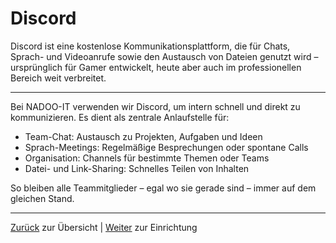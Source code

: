 # Discord

Discord ist eine kostenlose Kommunikationsplattform, die für Chats, Sprach- und Videoanrufe sowie den Austausch von Dateien genutzt wird – ursprünglich für Gamer entwickelt, heute aber auch im professionellen Bereich weit verbreitet.

---

Bei NADOO-IT verwenden wir Discord, um intern schnell und direkt zu kommunizieren. Es dient als zentrale Anlaufstelle für:

- Team-Chat: Austausch zu Projekten, Aufgaben und Ideen
- Sprach-Meetings: Regelmäßige Besprechungen oder spontane Calls
- Organisation: Channels für bestimmte Themen oder Teams
- Datei- und Link-Sharing: Schnelles Teilen von Inhalten

So bleiben alle Teammitglieder – egal wo sie gerade sind – immer auf dem gleichen Stand.

---
[Zurück](../README.md) zur Übersicht | [Weiter](../01-discord/01-einrichtung/README.md) zur Einrichtung
